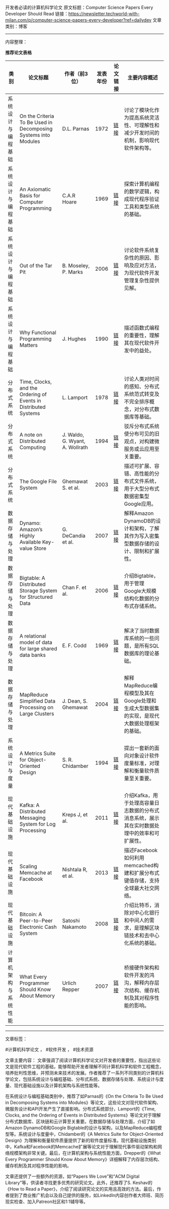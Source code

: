 开发者必读的计算机科学论文
原文标题：Computer Science Papers Every Developer Should Read
链接：https://newsletter.techworld-with-milan.com/p/computer-science-papers-every-developer?ref=dailydev
文章类别：博客

---

内容整理：

**推荐论文表格**

|类别|论文标题|作者（前3位）|发表年份|论文链接|主要内容概述|
|---|---|---|---|---|---|
|系统设计与编程基础|On the Criteria To Be Used in Decomposing Systems into Modules|D.L. Parnas|1972|[链接](https://www.win.tue.nl/~wstomv/edu/2ip30/references/criteria_for_modularization.pdf)|讨论了模块化作为提高系统灵活性、可理解性和减少开发时间的机制，影响现代软件架构等。|
|系统设计与编程基础|An Axiomatic Basis for Computer Programming|C.A.R Hoare|1969|[链接](http://sunnyday.mit.edu/16.355/Hoare-CACM-69.pdf)|探索计算机编程的数学逻辑，构成现代程序验证工具和类型系统的基础。|
|系统设计与编程基础|Out of the Tar Pit|B. Moseley, P. Marks|2006|[链接](https://curtclifton.net/papers/MoseleyMarks06a.pdf)|讨论软件系统复杂性的原因、影响及应对方法，为现代软件开发管理复杂性提供见解。|
|系统设计与编程基础|Why Functional Programming Matters|J. Hughes|1990|[链接](https://www.cs.utexas.edu/~shmat/courses/cs345/whyfp.pdf)|描述函数式编程的重要性，理解其在现代软件开发中的益处。|
|分布式系统|Time, Clocks, and the Ordering of Events in Distributed Systems|L. Lamport|1978|[链接](https://www.microsoft.com/en-us/research/publication/time-clocks-ordering-events-distributed-system)|讨论人类对时间的感知、分布式系统范式转变及不完全排序概念，对分布式数据库等基础。|
|分布式系统|A note on Distributed Computing|J. Waldo, G. Wyant, A. Wollrath|1994|[链接](https://scholar.harvard.edu/files/waldo/files/waldo-94.pdf)|驳斥分布式系统使分布可见的旧观点，对构建微服务或云应用至关重要。|
|分布式系统|The Google File System|Ghemawat S. et al.|2003|[链接](https://static.googleusercontent.com/media/research.google.com/en//archive/gfs-sosp2003.pdf)|描述可扩展、容错、高性能的分布式文件系统，用于大型分布式数据密集型Google应用。|
|数据存储与处理|Dynamo: Amazon’s Highly Available Key-value Store|G. DeCandia et al.|2007|[链接](https://www.allthingsdistributed.com/files/amazon-dynamo-sosp2007.pdf)|解释Amazon DynamoDB的设计和架构，了解其作为写入密集型数据存储的设计、限制和扩展性。|
|数据存储与处理|Bigtable: A Distributed Storage System for Structured Data|Chan F. et al.|2006|[链接](https://static.googleusercontent.com/media/research.google.com/en//archive/bigtable-osdi06.pdf)|介绍Bigtable，用于管理Google大规模结构化数据的分布式存储系统。|
|数据存储与处理|A relational model of data for large shared data banks|E. F. Codd|1969|[链接](https://www.seas.upenn.edu/~zives/03f/cis550/codd.pdf)|解决了当时数据库系统的一些问题，是所有SQL数据库的理论基础。|
|数据存储与处理|MapReduce Simplified Data Processing on Large Clusters|J. Dean, S. Ghemawat|2004|[链接](https://static.googleusercontent.com/media/research.google.com/en//archive/mapreduce-osdi04.pdf)|解释MapReduce编程模型及其在Google处理和生成大型数据集的实现，是现代大数据处理框架的基础。|
|系统设计与度量|A Metrics Suite for Object-Oriented Design|S. R. Chidamber|1994|[链接](https://sites.pitt.edu/~ckemerer/CK%20research%20papers/MetricForOOD_ChidamberKemerer94.pdf)|提出一套新的面向对象设计软件度量标准，对理解和衡量软件质量至关重要。|
|现代基础设施|Kafka: A Distributed Messaging System for Log Processing|Kreps J, et al.|2011|[链接](https://notes.stephenholiday.com/Kafka.pdf)|介绍Kafka，用于处理高容量日志数据的分布式消息系统，展示其在实时数据处理中的效率和可扩展性。|
|现代基础设施|Scaling Memcache at Facebook|Nishtala R, et al.|2013|[链接](https://research.facebook.com/publications/scaling-memcache-at-facebook/)|描述Facebook如何利用memcached构建和扩展分布式键值存储，支持全球最大社交网络。|
|现代基础设施|Bitcoin: A Peer-to-Peer Electronic Cash System|Satoshi Nakamoto|2008|[链接](https://bitcoin.org/bitcoin.pdf)|介绍比特币，消除对中心化银行和中间人的需求，是理解区块链技术和去中心化系统的基础。|
|计算机架构与系统性能|What Every Programmer Should Know About Memory|Urlich Repper|2007|[链接](https://people.freebsd.org/~lstewart/articles/cpumemory.pdf)|桥接硬件架构和软件开发的鸿沟，解释内存层次结构、缓存机制及其对程序性能的影响。|

---

文章标签：

#计算机科学论文 ， #软件开发 ， #技术资源

文章主要内容：
文章强调了阅读计算机科学论文对开发者的重要性，指出这些论文是现代软件工程的基础，能够帮助开发者理解不同计算机科学和软件工程概念，培养批判性思维，并预测未来技术的发展。作者推荐了一系列不同类别的计算机科学论文，包括系统设计与编程基础、分布式系统、数据存储与处理、系统设计与度量、现代基础设施以及计算机架构与系统性能等。 

在系统设计与编程基础类别中，推荐了如Parnas的《On the Criteria To Be Used in Decomposing Systems into Modules》等论文，这些论文对现代软件架构、微服务设计和API开发产生了直接影响。分布式系统部分，Lamport的《Time, Clocks, and the Ordering of Events in Distributed Systems》等论文对于理解分布式数据库、区块链和云计算至关重要。在数据存储与处理方面，介绍了如Amazon DynamoDB和Google Bigtable的设计与架构，以及MapReduce编程模型等。系统设计与度量中，Chidamber的《A Metrics Suite for Object-Oriented Design》为理解和衡量软件质量提供了新的软件度量标准。现代基础设施类别中，Kafka和Facebook的Memcache扩展等论文对于理解现代事件驱动架构和网络规模架构非常关键。最后，在计算机架构与系统性能方面，Drepper的《What Every Programmer Should Know About Memory》详细解释了内存层次结构、缓存机制及其对程序性能的影响。

文章还提供了一些额外的资源，如“Papers We Love”和“ACM Digital Library”等，供读者寻找更多优秀的研究论文。此外，还推荐了S. Keshav的《How to Read a Paper》，介绍了阅读研究论文的实用且高效的方法。最后，作者提到了商业推广机会以及自己提供的服务，如LinkedIn内容创作者大师班、简历现实检查、加入Patreon社区和1:1辅导等。